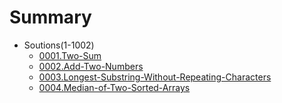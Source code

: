 # Summary
      
  * Soutions(1-1002)
      * [0001.Two-Sum](./src/0001.Two-Sum/README.md)
      * [0002.Add-Two-Numbers](./src/0002.Add-Two-Numbers/README.md)
      * [0003.Longest-Substring-Without-Repeating-Characters](./src/0003.Longest-Substring-Without-Repeating-Characters/README.md)
      * [0004.Median-of-Two-Sorted-Arrays](./src/0004.Median-of-Two-Sorted-Arrays/README.md)
    
